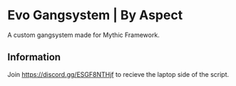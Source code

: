 # Evo Gangsystem | By Aspect
A custom gangsystem made for Mythic Framework.

## Information
Join https://discord.gg/ESGF8NTHjf to recieve the laptop side of the script.

